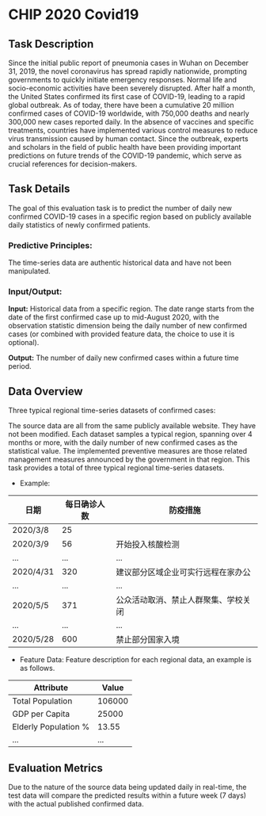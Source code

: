# CHIP 2020 Covid19


## Task Description

Since the initial public report of pneumonia cases in Wuhan on December 31, 2019, the novel coronavirus has spread rapidly nationwide, prompting governments to quickly initiate emergency responses. Normal life and socio-economic activities have been severely disrupted. After half a month, the United States confirmed its first case of COVID-19, leading to a rapid global outbreak. As of today, there have been a cumulative 20 million confirmed cases of COVID-19 worldwide, with 750,000 deaths and nearly 300,000 new cases reported daily. In the absence of vaccines and specific treatments, countries have implemented various control measures to reduce virus transmission caused by human contact. Since the outbreak, experts and scholars in the field of public health have been providing important predictions on future trends of the COVID-19 pandemic, which serve as crucial references for decision-makers.

## Task Details

The goal of this evaluation task is to predict the number of daily new confirmed COVID-19 cases in a specific region based on publicly available daily statistics of newly confirmed patients.

### Predictive Principles:

The time-series data are authentic historical data and have not been manipulated.

### Input/Output:

**Input:** Historical data from a specific region. The date range starts from the date of the first confirmed case up to mid-August 2020, with the observation statistic dimension being the daily number of new confirmed cases (or combined with provided feature data, the choice to use it is optional).

**Output:** The number of daily new confirmed cases within a future time period.


## Data Overview

Three typical regional time-series datasets of confirmed cases:

The source data are all from the same publicly available website. They have not been modified.
Each dataset samples a typical region, spanning over 4 months or more, with the daily number of new confirmed cases as the statistical value. The implemented preventive measures are those related management measures announced by the government in that region.
This task provides a total of three typical regional time-series datasets.

- Example:

| 日期       | 每日确诊人数 | 防疫措施                               |
|------------|--------------|----------------------------------------|
| 2020/3/8   | 25           |                                        |
| 2020/3/9   | 56           | 开始投入核酸检测                      |
| ...        | ...          | ...                                    |
| 2020/4/31  | 320          | 建议部分区域企业可实行远程在家办公    |
| ...        | ...          | ...                                    |
| 2020/5/5   | 371          | 公众活动取消、禁止人群聚集、学校关闭 |
| ...        | ...          | ...                                    |
| 2020/5/28  | 600          | 禁止部分国家入境                      |


- Feature Data: Feature description for each regional data, an example is as follows.

|       Attribute       |   Value   |
|-----------------------|-----------|
| Total Population      |  106000   |
| GDP per Capita        |  25000    |
| Elderly Population %  |  13.55    |
| ...                   |    ...    |


## Evaluation Metrics

Due to the nature of the source data being updated daily in real-time, the test data will compare the predicted results within a future week (7 days) with the actual published confirmed data.







